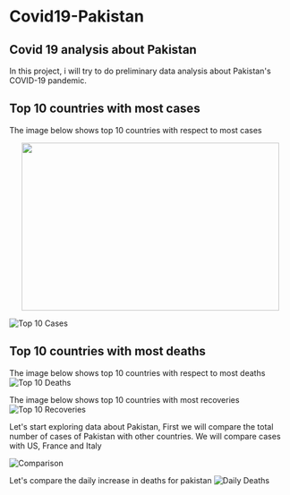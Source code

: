 # Covid19-Pakistan
## Covid 19 analysis about Pakistan
In this project, i will try to do preliminary data analysis about Pakistan's COVID-19 pandemic.
## Top 10 countries with most cases

The image below shows top 10 countries with respect to most cases
<p align="center">
  <img width="460" height="300" src="https://github.com/fahadalisarwar1/Covid19-Pakistan/blob/master/images/Top_10_case.png">
</p>

![Top 10 Cases]()

## Top 10 countries with most deaths

The image below shows top 10 countries with respect to most deaths
![Top 10 Deaths](https://github.com/fahadalisarwar1/Covid19-Pakistan/blob/master/images/Top_10_death.png)

The image below shows top 10 countries with most recoveries
![Top 10 Recoveries](https://github.com/fahadalisarwar1/Covid19-Pakistan/blob/master/images/Top_10_recover.png)


Let's start exploring data about Pakistan, First we will compare the total number of cases of Pakistan with other countries.
We will compare cases with US, France and Italy

![Comparison](https://github.com/fahadalisarwar1/Covid19-Pakistan/blob/master/images/comparison_Pakistan_US_France_Italy_cases.png)

Let's compare the daily increase in deaths for pakistan
![Daily Deaths](https://github.com/fahadalisarwar1/Covid19-Pakistan/blob/master/images/Daily_death_Pakistan.png)

